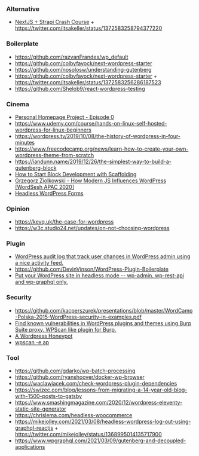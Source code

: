 ### Alternative

- [NextJS + Strapi Crash Course](https://www.youtube.com/playlist?list=PL5G1JGPXq1sQdQGUE8zWVOZk4OrvMxsrJ) + https://twitter.com/itsakeller/status/1372583258794377220

### Boilerplate

- https://github.com/razvanFrandes/wp_default
- https://github.com/colbyfayock/next-wordpress-starter
- https://github.com/nosolosw/understanding-gutenberg
- https://github.com/colbyfayock/next-wordpress-starter + https://twitter.com/itsakeller/status/1372583256286187523
- https://github.com/Shelob9/react-wordpress-testing

### Cinema

- [Personal Homepage Project - Episode 0](https://mailchi.mp/4285a1dc5c5f/episode-0-of-my-livestream-will-happen-tomorrow)
- https://www.udemy.com/course/hands-on-linux-self-hosted-wordpress-for-linux-beginners
- https://wordpress.tv/2019/10/08/the-history-of-wordpress-in-four-minutes
- https://www.freecodecamp.org/news/learn-how-to-create-your-own-wordpress-theme-from-scratch
- https://iandunn.name/2019/12/26/the-simplest-way-to-build-a-gutenberg-block
- [How to Start Block Development with Scaffolding](https://gziolo.pl/2021/02/14/wordcamp-india-2021)
- [Grzegorz Ziolkowski - How Modern JS Influences WordPress [WordSesh APAC 2020]](https://gziolo.pl/2021/02/27/wordsesh-apac-2020)
- [Headless WordPress Forms](https://twitter.com/jasonbahl/status/1370767810561904640)


### Opinion

- https://kevq.uk/the-case-for-wordpress
- https://w3c.studio24.net/updates/on-not-choosing-wordpress

### Plugin

- [WordPress audit log that track user changes in WordPress admin using a nice activity feed.](https://github.com/bonny/WordPress-Simple-History)
- https://github.com/DevinVinson/WordPress-Plugin-Boilerplate
- [Put your WordPress site in headless mode -- wp-admin, wp-rest-api and wp-graphql only.](https://github.com/Shelob9/headless-mode)

### Security

- https://github.com/kacperszurek/presentations/blob/master/WordCamp-Polska-2015-WordPress-security-in-examples.pdf
- [Find known vulnerabilities in WordPress plugins and themes using Burp Suite proxy. WPScan like plugin for Burp.](https://github.com/kacperszurek/burp_wp)
- [A Wordpress Honeypot](https://github.com/gbrindisi/wordpot)
- [wpscan -e ap](https://twitter.com/nullenc0de/status/1319667713179004928)

### Tool

- https://github.com/gdarko/wp-batch-processing
- https://github.com/ryanshoover/docker-wp-browser
- https://waclawjacek.com/check-wordpress-plugin-dependencies
- https://swizec.com/blog/lessons-from-migrating-a-14-year-old-blog-with-1500-posts-to-gatsby
- https://www.smashingmagazine.com/2020/12/wordpress-eleventy-static-site-generator
- https://chrislema.com/headless-woocommerce
- https://mikejolley.com/2021/03/08/headless-wordpress-log-out-using-graphql-reactjs + https://twitter.com/mikejolley/status/1368995014135717900
- https://www.wpgraphql.com/2021/03/09/gutenberg-and-decoupled-applications
